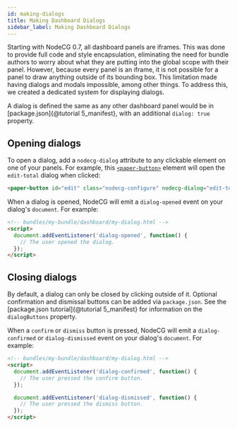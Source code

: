 ```yaml
---
id: making-dialogs
title: Making Dashboard Dialogs
sidebar_label: Making Dashboard Dialogs
---
```


Starting with NodeCG 0.7, all dashboard panels are iframes. This was done to provide full code and style encapsulation,
eliminating the need for bundle authors to worry about what they are putting into the global scope with their panel.
However, because every panel is an iframe, it is not possible for a panel to draw anything outside of its bounding box.
This limitation made having dialogs and modals impossible, among other things. To address this, we created a dedicated
system for displaying dialogs.

A dialog is defined the same as any other dashboard panel would be in [package.json]{@tutorial 5_manifest}, with an
additional `dialog: true` property.

## Opening dialogs

To open a dialog, add a `nodecg-dialog` attribute to any clickable element on one of your panels. For example, this
[`<paper-button>`](https://elements.polymer-project.org/elements/paper-button) element will open the `edit-total` dialog when clicked:

```html
<paper-button id="edit" class="nodecg-configure" nodecg-dialog="edit-total">Edit...</paper-button>
```

When a dialog is opened, NodeCG will emit a `dialog-opened` event on your dialog's `document`. For example:

```html
<!-- bundles/my-bundle/dashboard/my-dialog.html -->
<script>
  document.addEventListener('dialog-opened', function() {
    // The user opened the dialog.
  });
</script>
```

## Closing dialogs

By default, a dialog can only be closed by clicking outside of it. Optional confirmation and dismissal buttons can be
added via `package.json`. See the [package.json tutorial]{@tutorial 5_manifest} for information on the `dialogButtons`
property.

When a `confirm` or `dismiss` button is pressed, NodeCG will emit a `dialog-confirmed` or `dialog-dismissed` event
on your dialog's `document`. For example:

```html
<!-- bundles/my-bundle/dashboard/my-dialog.html -->
<script>
  document.addEventListener('dialog-confirmed', function() {
    // The user pressed the confirm button.
  });

  document.addEventListener('dialog-dismissed', function() {
    // The user pressed the dismiss button.
  });
</script>
```
